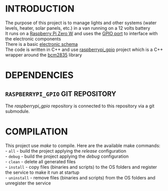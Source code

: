 # INTRODUCTION
The purpose of this project is to manage lights and other systems (water levels, heater, solar panels, etc.) in a van running on a 12 volts battery<br />
It runs on a [Raspberry Pi Zero W](https://www.raspberrypi.org/products/raspberry-pi-zero-w/) and uses the [GPIO port](https://pinout.xyz/) to interface with the electronic components<br />
There is a basic [electronic schema](https://github.com/cpu150/raspberrypi_van/blob/master/electronic/schema.pdf)<br />
The code is written in C++ and use [raspberrypi_gpio](https://github.com/cpu150/raspberrypi_gpio) project which is a C++ wrapper around the [bcm2835](http://www.airspayce.com/mikem/bcm2835) library

# DEPENDENCIES
## `RASPBERRYPI_GPIO` GIT REPOSITORY
The *raspberrypi_gpio* repository is connected to this repository via a git submodule.

# COMPILATION
This project use *make* to compile. Here are the available make commands:<br />
    - `all`       - build the project applying the *release* configuration<br />
    - `debug`     - build the project applying the *debug* configuration<br />
    - `clean`     - delete all generated files<br />
    - `install`   - copy files (binaries and scripts) to the OS folders and register the service to make it run at startup<br />
    - `uninstall` - remove files (binaries and scripts) from the OS folders and unregister the service
